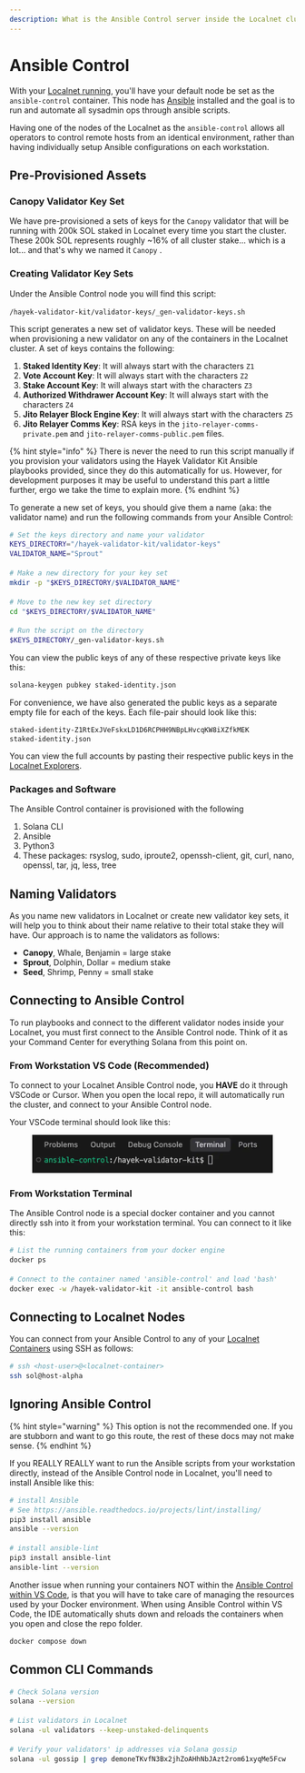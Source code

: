 ```yaml
---
description: What is the Ansible Control server inside the Localnet cluster
---
```


# Ansible Control

With your [Localnet running](solana-localnet.md#running-localnet), you'll have your default node be set as the `ansible-control` container. This node has [Ansible](https://docs.ansible.com/) installed and the goal is to run and automate all sysadmin ops through ansible scripts.&#x20;

Having one of the nodes of the Localnet as the `ansible-control` allows all operators to control remote hosts from an identical environment, rather than having individually setup Ansible configurations on each workstation.&#x20;

## Pre-Provisioned Assets

### Canopy Validator Key Set

We have pre-provisioned a sets of keys for the `Canopy` validator that will be running with 200k SOL staked in Localnet every time you start the cluster. These 200k SOL represents roughly \~16% of all cluster stake... which is a lot... and that's why we named it `Canopy` .

### Creating Validator Key Sets

Under the Ansible Control node you will find this script:

&#x20;`/hayek-validator-kit/validator-keys/_gen-validator-keys.sh`&#x20;

This script generates a new set of validator keys. These will be needed when provisioning a new validator on any of the containers in the Localnet cluster. A set of keys contains the following:

1. **Staked Identity Key**: It will always start with the characters `Z1`
2. **Vote Account Key**: It will always start with the characters `Z2`
3. **Stake Account Key**: It will always start with the characters `Z3`
4. **Authorized Withdrawer Account Key**: It will always start with the characters `Z4` &#x20;
5. **Jito Relayer Block Engine Key**: It will always start with the characters `Z5`&#x20;
6. **Jito Relayer Comms Key**: RSA keys in the `jito-relayer-comms-private.pem` and `jito-relayer-comms-public.pem` files.

{% hint style="info" %}
There is never the need to run this script manually if you provision your validators using the Hayek Validator Kit Ansible playbooks provided, since they do this automatically for us. However, for development purposes it may be useful to understand this part a little further, ergo we take the time to explain more.
{% endhint %}

To generate a new set of keys, you should give them a name (aka: the validator name) and run the following commands from your Ansible Control:

```bash
# Set the keys directory and name your validator
KEYS_DIRECTORY="/hayek-validator-kit/validator-keys"
VALIDATOR_NAME="Sprout"

# Make a new directory for your key set
mkdir -p "$KEYS_DIRECTORY/$VALIDATOR_NAME"

# Move to the new key set directory
cd "$KEYS_DIRECTORY/$VALIDATOR_NAME"

# Run the script on the directory
$KEYS_DIRECTORY/_gen-validator-keys.sh
```

You can view the public keys of any of these respective private keys like this:

```bash
solana-keygen pubkey staked-identity.json
```

For convenience, we have also generated the public keys as a separate empty file for each of the keys. Each file-pair should look like this:&#x20;

```
staked-identity-Z1RtExJVeFskxLD1D6RCPHH9NBpLHvcqKW8iXZfkMEK
staked-identity.json
```

You can view the full accounts by pasting their respective public keys in the [Localnet Explorers](solana-localnet.md#using-explorers).

### Packages and Software

The Ansible Control container is provisioned with the following&#x20;

1. Solana CLI
2. Ansible&#x20;
3. Python3
4. These packages: rsyslog, sudo, iproute2, openssh-client, git, curl, nano, openssl, tar, jq, less, tree

## Naming Validators

As you name new validators in Localnet or create new validator key sets, it will help you to think about their name relative to their total stake they will have. Our approach is to name the validators as follows:

* **Canopy**, Whale, Benjamin = large stake
* **Sprout**, Dolphin, Dollar = medium stake
* **Seed**, Shrimp, Penny = small stake

## Connecting to Ansible Control

To run playbooks and connect to the different validator nodes inside your Localnet, you must first connect to the Ansible Control node. Think of it as your Command Center for everything Solana from this point on.

### From Workstation VS Code (Recommended)

To connect to your Localnet Ansible Control node, you **HAVE** do it through VSCode or Cursor. When you open the local repo, it will automatically run the cluster, and connect to your Ansible Control node.

Your VSCode terminal should look like this:

<figure><img src="../.gitbook/assets/terminal.webp" alt=""><figcaption></figcaption></figure>

### From Workstation Terminal

The Ansible Control node is a special docker container and you cannot directly ssh into it from your workstation terminal. You can connect to it like this:

```bash
# List the running containers from your docker engine
docker ps

# Connect to the container named 'ansible-control' and load 'bash'
docker exec -w /hayek-validator-kit -it ansible-control bash
```

## Connecting to Localnet Nodes

You can connect from your Ansible Control to any of your [Localnet Containers](solana-localnet.md#host-inventory) using SSH as follows:

```bash
# ssh <host-user>@<localnet-container>
ssh sol@host-alpha
```

## Ignoring Ansible Control

{% hint style="warning" %}
This option is not the recommended one. If you are stubborn and want to go this route, the rest of these docs may not make sense.
{% endhint %}

If you REALLY REALLY want to run the Ansible scripts from your workstation directly, instead of the Ansible Control node in Localnet, you'll need to install Ansible like this:

```sh
# install Ansible
# See https://ansible.readthedocs.io/projects/lint/installing/
pip3 install ansible
ansible --version

# install ansible-lint
pip3 install ansible-lint
ansible-lint --version
```

Another issue when running your containers NOT within the [Ansible Control within VS Code](ansible-control.md#from-workstation-vs-code-recommended), is that you will have to take care of managing the resources used by your Docker environment. When using Ansible Control within VS Code, the IDE automatically shuts down and reloads the containers when you open and close the repo folder.

```bash
docker compose down
```

## Common CLI Commands

```sh
# Check Solana version
solana --version

# List validators in Localnet
solana -ul validators --keep-unstaked-delinquents

# Verify your validators' ip addresses via Solana gossip 
solana -ul gossip | grep demoneTKvfN3Bx2jhZoAHhNbJAzt2rom61xyqMe5Fcw
```

